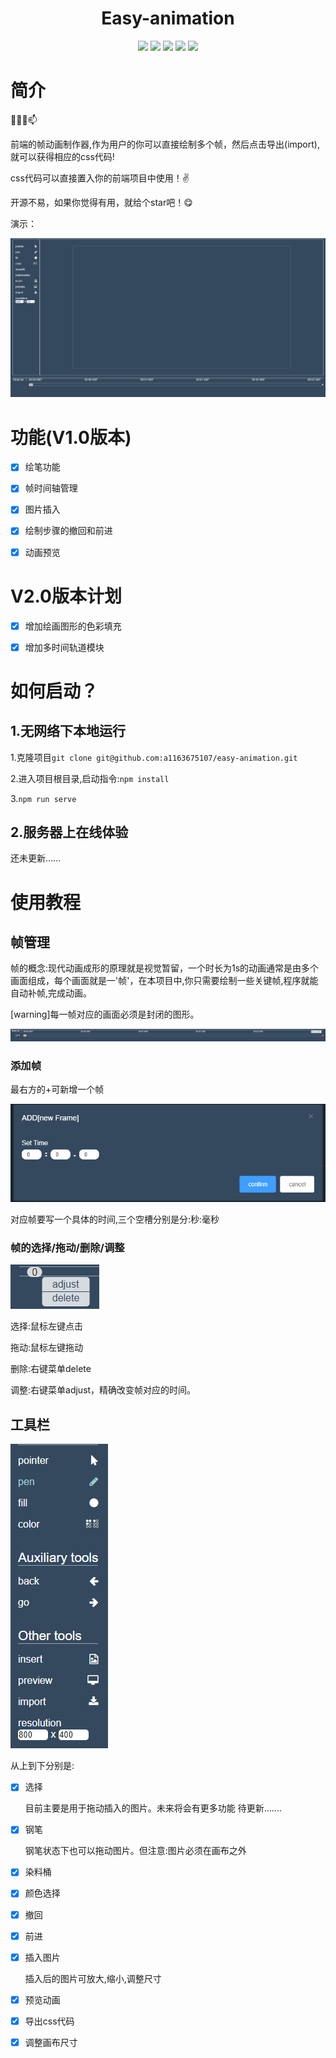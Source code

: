 <div align="center"> 
<h1 align="center">Easy-animation</h1>
<img src="https://img.shields.io/github/issues/a1163675107/easy-animation?color=green">
<img src="https://img.shields.io/github/stars/a1163675107/easy-animation?color=yellow">
<img src="https://img.shields.io/github/forks/a1163675107/easy-animationk?color=orange">
<img src="https://img.shields.io/github/license/a1163675107/easy-animation?color=ff69b4">
<img src="https://img.shields.io/github/search/a1163675107/BilibiliTask/main?color=blue">
</div>

# 简介

👯✨😄📫

前端的帧动画制作器,作为用户的你可以直接绘制多个帧，然后点击导出(import),就可以获得相应的css代码!

css代码可以直接置入你的前端项目中使用！✌️

开源不易，如果你觉得有用，就给个star吧！😋

演示：

![image](/src/assets/markdown/pop.gif)



# 功能(V1.0版本)

* [x] 绘笔功能

* [x] 帧时间轴管理

* [x] 图片插入

* [x] 绘制步骤的撤回和前进

* [x] 动画预览


# V2.0版本计划

* [x] 增加绘画图形的色彩填充

* [x] 增加多时间轨道模块

# 如何启动？

## 1.无网络下本地运行

1.克隆项目```git clone git@github.com:a1163675107/easy-animation.git```

2.进入项目根目录,启动指令:```npm install```

3.```npm run serve```

## 2.服务器上在线体验
还未更新......

# 使用教程
## 帧管理

帧的概念:现代动画成形的原理就是视觉暂留，一个时长为1s的动画通常是由多个画面组成，每个画面就是一'帧'，在本项目中,你只需要绘制一些关键帧,程序就能自动补帧,完成动画。

[warning]每一帧对应的画面必须是封闭的图形。

![image-20201120122730113](/src/assets/markdown/image-20201120122730113.png)

### 添加帧

最右方的+可新增一个帧

![image-20201120123152256](/src/assets/markdown/image-20201120123152256.png)

对应帧要写一个具体的时间,三个空槽分别是分:秒:毫秒

### 帧的选择/拖动/删除/调整

![image-20201120123312220](/src/assets/markdown/image-20201120123312220.png)

选择:鼠标左键点击

拖动:鼠标左键拖动

删除:右键菜单delete

调整:右键菜单adjust，精确改变帧对应的时间。



## 工具栏

![image-20201120123528325](/src/assets/markdown/image-20201120123528325.png)

从上到下分别是:

* [x] 选择

  目前主要是用于拖动插入的图片。未来将会有更多功能 待更新.......

* [x] 钢笔

  钢笔状态下也可以拖动图片。但注意:图片必须在画布之外

* [x] 染料桶

* [x] 颜色选择

* [x] 撤回

* [x] 前进

* [x] 插入图片

  插入后的图片可放大,缩小,调整尺寸

* [x] 预览动画

* [x] 导出css代码

* [x] 调整画布尺寸
